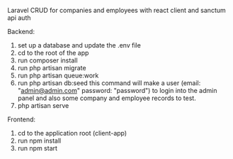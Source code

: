 Laravel CRUD for companies and employees
with react client and sanctum api auth

Backend:
1. set up a database and update the .env file
2. cd to the root of the app
3. run composer install
4. run php artisan migrate 
5. run php artisan queue:work 
6. run php artisan db:seed 
    this command will make a user (email: "admin@admin.com" password: "password") to login into the admin panel and also some company and employee records to test.
7. php artisan serve


Frontend: 
1. cd to the application root (client-app)
2. run npm install  
3. run npm start 

